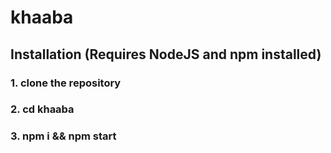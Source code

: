 # khaaba

## Installation (Requires NodeJS and npm installed)

### 1. clone the repository

### 2. cd khaaba

### 3. npm i && npm start
